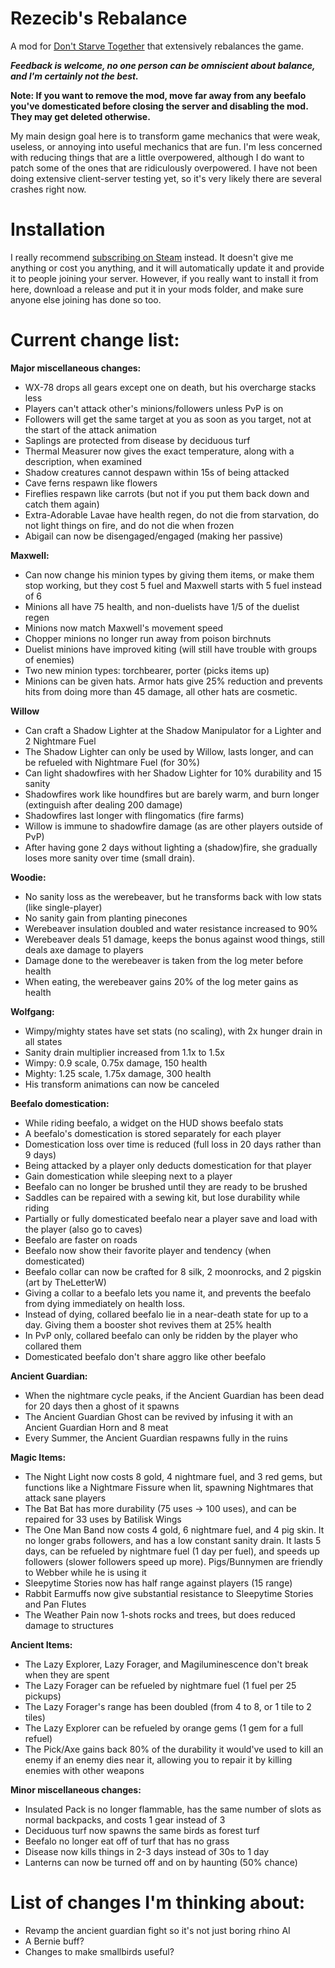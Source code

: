 # Rezecib's Rebalance
A mod for [Don't Starve Together](http://store.steampowered.com/app/322330/) that extensively rebalances the game.

_**Feedback is welcome, no one person can be omniscient about balance, and I'm certainly not the best.**_

**Note: If you want to remove the mod, move far away from any beefalo you've domesticated before closing the server and disabling the mod. They may get deleted otherwise.**

My main design goal here is to transform game mechanics that were weak, useless, or annoying into useful mechanics that are fun. I'm less concerned with reducing things that are a little overpowered, although I do want to patch some of the ones that are ridiculously overpowered. I have not been doing extensive client-server testing yet, so it's very likely there are several crashes right now.

# Installation
I really recommend [subscribing on Steam](http://steamcommunity.com/sharedfiles/filedetails/?id=741879530) instead. It doesn't give me anything or cost you anything, and it will automatically update it and provide it to people joining your server. However, if you really want to install it from here, download a release and put it in your mods folder, and make sure anyone else joining has done so too.

# Current change list:

**Major miscellaneous changes:**
- WX-78 drops all gears except one on death, but his overcharge stacks less
- Players can't attack other's minions/followers unless PvP is on
- Followers will get the same target at you as soon as you target, not at the start of the attack animation
- Saplings are protected from disease by deciduous turf
- Thermal Measurer now gives the exact temperature, along with a description, when examined
- Shadow creatures cannot despawn within 15s of being attacked
- Cave ferns respawn like flowers
- Fireflies respawn like carrots (but not if you put them back down and catch them again)
- Extra-Adorable Lavae have health regen, do not die from starvation, do not light things on fire, and do not die when frozen
- Abigail can now be disengaged/engaged (making her passive)

**Maxwell:**
- Can now change his minion types by giving them items, or make them stop working, but they cost 5 fuel and Maxwell starts with 5 fuel instead of 6
- Minions all have 75 health, and non-duelists have 1/5 of the duelist regen
- Minions now match Maxwell's movement speed
- Chopper minions no longer run away from poison birchnuts
- Duelist minions have improved kiting (will still have trouble with groups of enemies)
- Two new minion types: torchbearer, porter (picks items up)
- Minions can be given hats. Armor hats give 25% reduction and prevents hits from doing more than 45 damage, all other hats are cosmetic.

**Willow**
- Can craft a Shadow Lighter at the Shadow Manipulator for a Lighter and 2 Nightmare Fuel
- The Shadow Lighter can only be used by Willow, lasts longer, and can be refueled with Nightmare Fuel (for 30%)
- Can light shadowfires with her Shadow Lighter for 10% durability and 15 sanity
- Shadowfires work like houndfires but are barely warm, and burn longer (extinguish after dealing 200 damage)
- Shadowfires last longer with flingomatics (fire farms)
- Willow is immune to shadowfire damage (as are other players outside of PvP)
- After having gone 2 days without lighting a (shadow)fire, she gradually loses more sanity over time (small drain).

**Woodie:**
- No sanity loss as the werebeaver, but he transforms back with low stats (like single-player)
- No sanity gain from planting pinecones
- Werebeaver insulation doubled and water resistance increased to 90%
- Werebeaver deals 51 damage, keeps the bonus against wood things, still deals axe damage to players
- Damage done to the werebeaver is taken from the log meter before health
- When eating, the werebeaver gains 20% of the log meter gains as health

**Wolfgang:**
- Wimpy/mighty states have set stats (no scaling), with 2x hunger drain in all states
- Sanity drain multiplier increased from 1.1x to 1.5x
- Wimpy: 0.9 scale, 0.75x damage, 150 health
- Mighty: 1.25 scale, 1.75x damage, 300 health
- His transform animations can now be canceled

**Beefalo domestication:**
- While riding beefalo, a widget on the HUD shows beefalo stats
- A beefalo's domestication is stored separately for each player
- Domestication loss over time is reduced (full loss in 20 days rather than 9 days)
- Being attacked by a player only deducts domestication for that player
- Gain domestication while sleeping next to a player
- Beefalo can no longer be brushed until they are ready to be brushed
- Saddles can be repaired with a sewing kit, but lose durability while riding
- Partially or fully domesticated beefalo near a player save and load with the player (also go to caves)
- Beefalo are faster on roads
- Beefalo now show their favorite player and tendency (when domesticated)
- Beefalo collar can now be crafted for 8 silk, 2 moonrocks, and 2 pigskin (art by TheLetterW)
- Giving a collar to a beefalo lets you name it, and prevents the beefalo from dying immediately on health loss.
- Instead of dying, collared beefalo lie in a near-death state for up to a day. Giving them a booster shot revives them at 25% health
- In PvP only, collared beefalo can only be ridden by the player who collared them
- Domesticated beefalo don't share aggro like other beefalo

**Ancient Guardian:**
- When the nightmare cycle peaks, if the Ancient Guardian has been dead for 20 days then a ghost of it spawns
- The Ancient Guardian Ghost can be revived by infusing it with an Ancient Guardian Horn and 8 meat
- Every Summer, the Ancient Guardian respawns fully in the ruins

**Magic Items:**
- The Night Light now costs 8 gold, 4 nightmare fuel, and 3 red gems, but functions like a Nightmare Fissure when lit, spawning Nightmares that attack sane players
- The Bat Bat has more durability (75 uses -> 100 uses), and can be repaired for 33 uses by Batilisk Wings
- The One Man Band now costs 4 gold, 6 nightmare fuel, and 4 pig skin. It no longer grabs followers, and has a low constant sanity drain. It lasts 5 days, can be refueled by nightmare fuel (1 day per fuel), and speeds up followers (slower followers speed up more). Pigs/Bunnymen are friendly to Webber while he is using it
- Sleepytime Stories now has half range against players (15 range)
- Rabbit Earmuffs now give substantial resistance to Sleepytime Stories and Pan Flutes
- The Weather Pain now 1-shots rocks and trees, but does reduced damage to structures

**Ancient Items:**
- The Lazy Explorer, Lazy Forager, and Magiluminescence don't break when they are spent
- The Lazy Forager can be refueled by nightmare fuel (1 fuel per 25 pickups)
- The Lazy Forager's range has been doubled (from 4 to 8, or 1 tile to 2 tiles)
- The Lazy Explorer can be refueled by orange gems (1 gem for a full refuel)
- The Pick/Axe gains back 80% of the durability it would've used to kill an enemy if an enemy dies near it, allowing you to repair it by killing enemies with other weapons

**Minor miscellaneous changes:**
- Insulated Pack is no longer flammable, has the same number of slots as normal backpacks, and costs 1 gear instead of 3
- Deciduous turf now spawns the same birds as forest turf
- Beefalo no longer eat off of turf that has no grass
- Disease now kills things in 2-3 days instead of 30s to 1 day
- Lanterns can now be turned off and on by haunting (50% chance)

# List of changes I'm thinking about:
- Revamp the ancient guardian fight so it's not just boring rhino AI
- A Bernie buff?
- Changes to make smallbirds useful?
